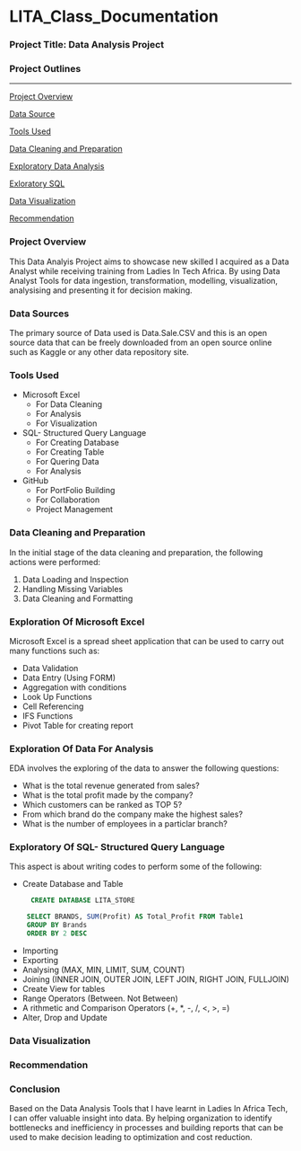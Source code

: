 # LITA_Class_Documentation

### Project Title: Data Analysis Project

### Project Outlines
---

 [Project Overview](#project-overview)

 [Data Source](#data-source)

 [Tools Used](#tools-used)

 [Data Cleaning and Preparation](#data-cleaning-and-preparation)

 [Exploratory Data Analysis](#exploratory-data-analysis)

 [Exloratory SQL](#exploratory-sql)

 [Data Visualization](#data-visualization)

 [Recommendation](#recommendation)

### Project Overview
This Data Analyis Project aims to showcase new skilled I acquired as a Data Analyst while receiving training from Ladies In Tech Africa. By using Data Analyst Tools for data ingestion, transformation, modelling, visualization, analysising and presenting it for decision making.

### Data Sources
The primary source of Data used is Data.Sale.CSV and this is an open source data that can be freely downloaded from an open source online such as Kaggle or any other data repository site.

### Tools Used
 - Microsoft Excel
     - For Data Cleaning
     - For Analysis
     - For Visualization
 - SQL- Structured Query Language
     - For Creating Database
     - For Creating Table
     - For Quering Data
     - For Analysis
  - GitHub
    - For PortFolio Building
    - For Collaboration
    - Project Management
        
### Data Cleaning and Preparation
 In the initial stage of the data cleaning and preparation, the following actions were performed:
  1. Data Loading and Inspection
  2. Handling Missing Variables
  3. Data Cleaning and Formatting

### Exploration Of Microsoft Excel
  Microsoft Excel is a spread sheet application that can be used to carry out many functions such as:
- Data Validation
- Data Entry (Using FORM)
- Aggregation with conditions
- Look Up Functions
- Cell Referencing
- IFS Functions
- Pivot Table for creating report

### Exploration Of Data For Analysis
 EDA involves the exploring of the data to answer the following questions:
 
 - What is the total revenue generated from sales?
 - What is the total profit made by the company?
 - Which customers can be ranked as TOP 5?
 - From which brand do the company make the highest sales?
 - What is the number of employees in a particlar branch?

### Exploratory Of SQL- Structured Query Language
This aspect is about writing codes to perform some of the following:
 - Create Database and Table
   ```SQL
     CREATE DATABASE LITA_STORE
   ```
   ```SQL
    SELECT BRANDS, SUM(Profit) AS Total_Profit FROM Table1
    GROUP BY Brands
    ORDER BY 2 DESC
   ```
- Importing
- Exporting
- Analysing (MAX, MIN, LIMIT, SUM, COUNT)
- Joining (INNER JOIN, OUTER JOIN, LEFT JOIN, RIGHT JOIN, FULLJOIN)
- Create View for tables
- Range Operators (Between. Not Between)
- A rithmetic and Comparison Operators (+, *, -, /, <, >, =)
- Alter, Drop and Update 

### Data Visualization


### Recommendation




### Conclusion

Based on the Data Analysis Tools that I have learnt in Ladies In Africa Tech, I can offer valuable insight into data. By helping organization to identify bottlenecks and inefficiency in processes and building reports that can be used to make decision leading to optimization and cost reduction.


